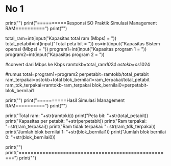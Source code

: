 # No 1
print("")
print("==========Responsi SO Praktik Simulasi Management RAM==========")
print("")

total_ram=int(input("Kapasitas total ram (Mbps) = "))
total_petabit=int(input("Total peta bit = "))
os=int(input("Kapasitas Sistem operasi (Mbps) = "))
program1=int(input("Kapasitas program 1 = "))
program2=int(input("Kapasitas program 2 = "))

#convert dari Mbps ke Kbps
ramtokb=total_ram*1024
ostokb=os*1024

#rumus 
total=program1+program2
perpetabit=ramtokb/total_petabit
ram_terpakai=ostokb+total
blok_bernilai1=ram_terpakai/total_petabit
ram_tdk_terpakai=ramtokb-ram_terpakai
blok_bernilai0=perpetabit-blok_bernilai1


print("")
print("==========Hasil Simulasi Management RAM==========")
print("")


print("Total ram: "+str(ramtokb))
print("Peta bit: "+str(total_petabit))
print("Kapasitas per petabit: "+str(perpetabit))
print("Ram terpakai: "+str(ram_terpakai))
print("Ram tidak terpakai: "+str(ram_tdk_terpakai))
print("Jumlah blok bernilai 1: "+str(blok_bernilai1))
print("Jumlah blok bernilai 0: "+str(blok_bernilai0))

print("")
print("====================================================")
print("")
